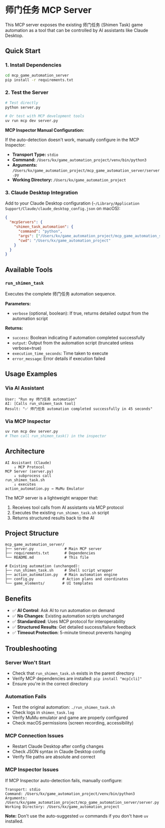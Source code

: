 # 师门任务 MCP Server

This MCP server exposes the existing 师门任务 (Shimen Task) game automation as a tool that can be controlled by AI assistants like Claude Desktop.

## Quick Start

### 1. Install Dependencies

```bash
cd mcp_game_automation_server
pip install -r requirements.txt
```

### 2. Test the Server

```bash
# Test directly
python server.py

# Or test with MCP development tools
uv run mcp dev server.py
```

**MCP Inspector Manual Configuration:**

If the auto-detection doesn't work, manually configure in the MCP Inspector:

- **Transport Type:** `stdio`
- **Command:** `/Users/kx/game_automation_project/venv/bin/python3`
- **Arguments:** `/Users/kx/game_automation_project/mcp_game_automation_server/server.py`
- **Working Directory:** `/Users/kx/game_automation_project`

### 3. Claude Desktop Integration

Add to your Claude Desktop configuration (`~/Library/Application Support/Claude/claude_desktop_config.json` on macOS):

```json
{
  "mcpServers": {
    "shimen_task_automation": {
      "command": "python",
      "args": ["/Users/kx/game_automation_project/mcp_game_automation_server/server.py"],
      "cwd": "/Users/kx/game_automation_project"
    }
  }
}
```

## Available Tools

### `run_shimen_task`

Executes the complete 师门任务 automation sequence.

**Parameters:**
- `verbose` (optional, boolean): If true, returns detailed output from the automation script

**Returns:**
- `success`: Boolean indicating if automation completed successfully
- `output`: Output from the automation script (truncated unless verbose=true)
- `execution_time_seconds`: Time taken to execute
- `error_message`: Error details if execution failed

## Usage Examples

### Via AI Assistant
```
User: "Run my 师门任务 automation"
AI: [Calls run_shimen_task tool]
Result: "✅ 师门任务 automation completed successfully in 45 seconds"
```

### Via MCP Inspector
```bash
uv run mcp dev server.py
# Then call run_shimen_task() in the inspector
```

## Architecture

```
AI Assistant (Claude) 
    ↓ MCP Protocol
MCP Server (server.py)
    ↓ subprocess call
run_shimen_task.sh
    ↓ executes
action_automation.py → MuMu Emulator
```

The MCP server is a lightweight wrapper that:
1. Receives tool calls from AI assistants via MCP protocol
2. Executes the existing `run_shimen_task.sh` script
3. Returns structured results back to the AI

## Project Structure

```
mcp_game_automation_server/
├── server.py              # Main MCP server
├── requirements.txt       # Dependencies  
└── README.md              # This file

# Existing automation (unchanged):
├── run_shimen_task.sh     # Shell script wrapper
├── action_automation.py   # Main automation engine
├── config.py             # Action plans and coordinates
└── game_elements/        # UI templates
```

## Benefits

- ✅ **AI Control**: Ask AI to run automation on demand
- ✅ **No Changes**: Existing automation scripts unchanged
- ✅ **Standardized**: Uses MCP protocol for interoperability  
- ✅ **Structured Results**: Get detailed success/failure feedback
- ✅ **Timeout Protection**: 5-minute timeout prevents hanging

## Troubleshooting

### Server Won't Start
- Check that `run_shimen_task.sh` exists in the parent directory
- Verify MCP dependencies are installed: `pip install "mcp[cli]"`
- Ensure you're in the correct directory

### Automation Fails
- Test the original automation: `./run_shimen_task.sh`
- Check logs in `shimen_task.log`
- Verify MuMu emulator and game are properly configured
- Check macOS permissions (screen recording, accessibility)

### MCP Connection Issues
- Restart Claude Desktop after config changes
- Check JSON syntax in Claude Desktop config
- Verify file paths are absolute and correct

### MCP Inspector Issues
If MCP Inspector auto-detection fails, manually configure:

```
Transport: stdio
Command: /Users/kx/game_automation_project/venv/bin/python3
Arguments: /Users/kx/game_automation_project/mcp_game_automation_server/server.py
Working Directory: /Users/kx/game_automation_project
```

**Note:** Don't use the auto-suggested `uv` commands if you don't have `uv` installed. 